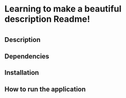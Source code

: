 # Learning to make a beautiful description Readme! 
#
## Description
## Dependencies
## Installation
## How to run the application